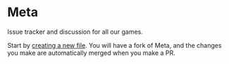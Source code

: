 # Meta
Issue tracker and discussion for all our games.

Start by [creating a new file](https://github.com/The-TOG/meta/new/meta). You will have a fork of Meta, and the changes you make are automatically merged when you make a PR.
 
